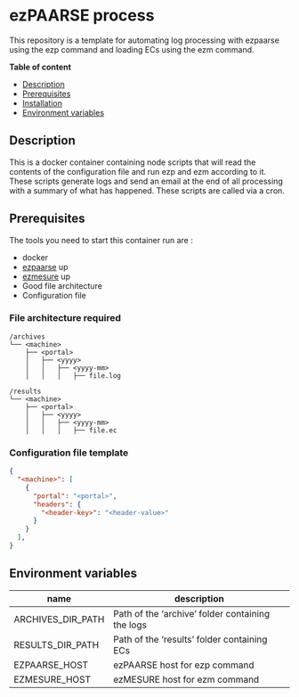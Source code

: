 # ezPAARSE process

This repository is a template for automating log processing with ezpaarse using the ezp command and loading ECs using the ezm command.

**Table of content**
- [Description](#Description)
- [Prerequisites](#Prerequisites)
- [Installation](#Installation)
- [Environment variables](#Environment-variables)

## Description

This is a docker container containing node scripts that will read the contents of the configuration file and run ezp and ezm according to it. These scripts generate logs and send an email at the end of all processing with a summary of what has happened. These scripts are called via a cron.

## Prerequisites

The tools you need to start this container run are :
* docker
* [ezpaarse](https://github.com/ezpaarse-project/ezpaarse) up
* [ezmesure](https://github.com/ezpaarse-project/ezmesure) up
* Good file architecture
* Configuration file

### File architecture required

```
/archives
└── <machine>
    ├── <portal>
    │   ├── <yyyy>
    │   │   ├── <yyyy-mm> 
    │   │   │   ├── file.log

/results
└── <machine>
    ├── <portal>
    │   ├── <yyyy>
    │   │   ├── <yyyy-mm> 
    │   │   │   ├── file.ec
```

### Configuration file template
```json
{
  "<machine>": [
    {
      "portal": "<portal>",
      "headers": { 
        "<header-key>": "<header-value>"
      }
    }
  ],
}
```

## Environment variables

| name | description |
| ---  | --- |
| ARCHIVES_DIR_PATH | Path of the ‘archive’ folder containing the logs |
| RESULTS_DIR_PATH | Path of the ‘results’ folder containing ECs |
| EZPAARSE_HOST | ezPAARSE host for ezp command |
| EZMESURE_HOST | ezMESURE host for ezm command |